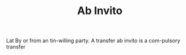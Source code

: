 ---
title: Ab Invito
letter: A
permalink: "/definitions/ab-invito.html"
body: Lat By or from an tin-willing party. A transfer ab invito is a com-pulsory transfer
published_at: '2018-07-07'
source: Black's Law Dictionary
layout: post
---
